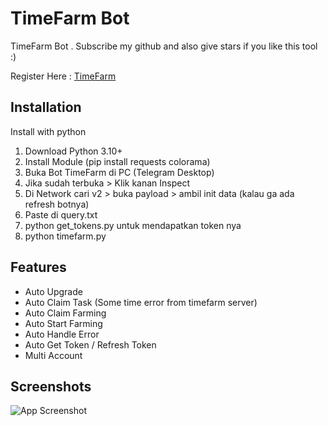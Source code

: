﻿
# TimeFarm Bot
TimeFarm Bot . Subscribe my github and also give stars if you like this tool :) 

Register Here : [TimeFarm](https://t.me/TimeFarmCryptoBot?start=qUeeRhT1womtSdi3)

## Installation

Install with python

1. Download Python 3.10+
2. Install Module (pip install requests colorama)
3. Buka Bot TimeFarm di PC (Telegram Desktop)
4. Jika sudah terbuka > Klik kanan Inspect
5. Di Network cari v2 > buka payload > ambil init data (kalau ga ada refresh botnya)
6. Paste di query.txt
7. python get_tokens.py untuk mendapatkan token nya
8. python timefarm.py


## Features
- Auto Upgrade
- Auto Claim Task (Some time error from timefarm server)
- Auto Claim Farming
- Auto Start Farming
- Auto Handle Error
- Auto Get Token / Refresh Token
- Multi Account

## Screenshots

![App Screenshot](https://i.ibb.co.com/QrB5DQp/Cuplikan-layar-2024-06-10-065740.png)

